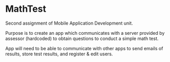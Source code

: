# MathTest

Second assignment of Mobile Application Development unit.

Purpose is to create an app which communicates with a server provided by assessor (hardcoded) to obtain questions to conduct a simple
math test.

App will need to be able to communicate with other apps to send emails of results, store test results, and register & edit users.
